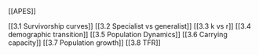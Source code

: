 [[APES]]


[[3.1 Survivorship curves]]
[[3.2 Specialist vs generalist]]
[[3.3 k vs r]]
[[3.4 demographic transition]]
[[3.5 Population Dynamics]]
[[3.6 Carrying capacity]]
[[3.7 Population growth]]
[[3.8 TFR]]